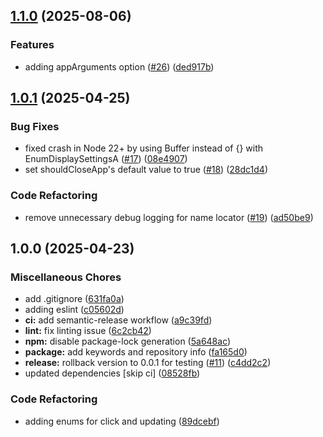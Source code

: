 ## [1.1.0](https://github.com/AutomateThePlanet/appium-novawindows-driver/compare/v1.0.1...v1.1.0) (2025-08-06)

### Features

* adding appArguments option ([#26](https://github.com/AutomateThePlanet/appium-novawindows-driver/issues/26)) ([ded917b](https://github.com/AutomateThePlanet/appium-novawindows-driver/commit/ded917bdf2f8d224cc9cf917958177ed0e97078b))

## [1.0.1](https://github.com/AutomateThePlanet/appium-novawindows-driver/compare/v1.0.0...v1.0.1) (2025-04-25)

### Bug Fixes

* fixed crash in Node 22+ by using Buffer instead of {} with EnumDisplaySettingsA ([#17](https://github.com/AutomateThePlanet/appium-novawindows-driver/issues/17)) ([08e4907](https://github.com/AutomateThePlanet/appium-novawindows-driver/commit/08e49070020f071f3983fcb00c30e9a3ae16b9dc))
* set shouldCloseApp's default value to true ([#18](https://github.com/AutomateThePlanet/appium-novawindows-driver/issues/18)) ([28dc1d4](https://github.com/AutomateThePlanet/appium-novawindows-driver/commit/28dc1d443d416e9a44f4ddcd2fb31828e0b92bcb))

### Code Refactoring

* remove unnecessary debug logging for name locator ([#19](https://github.com/AutomateThePlanet/appium-novawindows-driver/issues/19)) ([ad50be9](https://github.com/AutomateThePlanet/appium-novawindows-driver/commit/ad50be9f9b60145a2f203f294d326eb9499339fb))

## 1.0.0 (2025-04-23)

### Miscellaneous Chores

* add .gitignore ([631fa0a](https://github.com/AutomateThePlanet/appium-novawindows-driver/commit/631fa0a72f5cda861215ff4d98ccc41c44d357f6))
* adding eslint ([c05602d](https://github.com/AutomateThePlanet/appium-novawindows-driver/commit/c05602d1aaa7fa003394ec663302017a3027db82))
* **ci:** add semantic-release workflow ([a9c39fd](https://github.com/AutomateThePlanet/appium-novawindows-driver/commit/a9c39fdab2d361678445a523a2830ea9925c4f1f))
* **lint:** fix linting issue ([6c2cb42](https://github.com/AutomateThePlanet/appium-novawindows-driver/commit/6c2cb42388a7f51842a1a5bd11905a9fe0e86ce9))
* **npm:** disable package-lock generation ([5a648ac](https://github.com/AutomateThePlanet/appium-novawindows-driver/commit/5a648ac7f65fcfef66afd6bf76ce2188b10d4ce9))
* **package:** add keywords and repository info ([fa165d0](https://github.com/AutomateThePlanet/appium-novawindows-driver/commit/fa165d007f6a424c0f11340b59ac73e1185091d8))
* **release:** rollback version to 0.0.1 for testing ([#11](https://github.com/AutomateThePlanet/appium-novawindows-driver/issues/11)) ([c4dd2c2](https://github.com/AutomateThePlanet/appium-novawindows-driver/commit/c4dd2c21e3067f70a11d72206fbc7f5da79380b6))
* updated dependencies [skip ci] ([08528fb](https://github.com/AutomateThePlanet/appium-novawindows-driver/commit/08528fb06727df50c087940fe541730a2a13483f))

### Code Refactoring

* adding enums for click and updating ([89dcebf](https://github.com/AutomateThePlanet/appium-novawindows-driver/commit/89dcebfd026f7a68b4052f33fa2c928ba42162bf))
